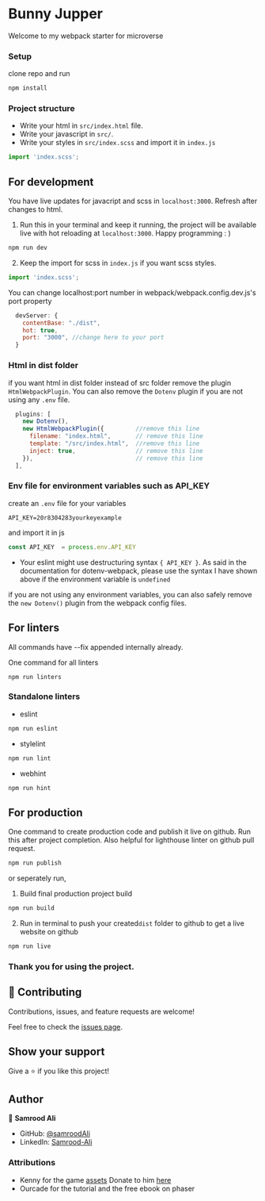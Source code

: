 # Bunny Jupper


Welcome to my webpack starter for microverse

### Setup

clone repo and run

```bash
npm install
```

### Project structure
* Write your html in `src/index.html` file.
* Write your javascript in `src/`. 
* Write your styles in `src/index.scss` and import it in `index.js`
```js
import 'index.scss';
```

## For development
You have live updates for javacript and scss in `localhost:3000`. Refresh after changes to html.

1. Run this in your terminal and keep it running, the project will be available live with hot reloading at `localhost:3000`. Happy programming : )
```bash
npm run dev
```
2. Keep the import for scss in `index.js` if you want scss styles.
```js
import 'index.scss';
```

You can change localhost:port number in webpack/webpack.config.dev.js's port property
```js
  devServer: {
    contentBase: "./dist",
    hot: true,
    port: "3000", //change here to your port
  }
```
### Html in dist folder 
if you want html in dist folder instead of src folder
remove the plugin `HtmlWebpackPlugin`. You can also remove the `Dotenv` plugin if you are not using any `.env` file.

```js
  plugins: [
    new Dotenv(),
    new HtmlWebpackPlugin({         //remove this line
      filename: "index.html",       // remove this line
      template: "/src/index.html",  //remove this line
      inject: true,                 // remove this line
    }),                             // remove this line
  ],
```

### Env file for environment variables such as API_KEY
create an `.env` file for your variables
```.env
API_KEY=20r8304283yourkeyexample
```
and import it in js

```js
const API_KEY  = process.env.API_KEY
```
* Your eslint might use destructuring syntax `{ API_KEY }`. As said in the documentation for dotenv-webpack, please use the syntax I have shown above if the environment variable is `undefined`

if you are not using any environment variables, you can also safely remove the `new Dotenv()` plugin from the webpack config files.

## For linters
All commands have --fix appended internally already.

One command for all linters
```
npm run linters
```

### Standalone linters
* eslint
```bash
npm run eslint
```
* stylelint
```bash
npm run lint
```
* webhint
```bash
npm run hint
```

## For production
One command to create production code and publish it live on github. Run this after project completion. Also helpful for lighthouse linter on github pull request.

```bash
npm run publish
```
or seperately run,

1. Build final production project build
```bash
npm run build
```
2. Run in terminal to push your created`dist` folder to github to get a live website on github
```bash
npm run live
```

### Thank you for using the project.
## 🤝 Contributing

Contributions, issues, and feature requests are welcome!

Feel free to check the [issues page](../../issues/).

## Show your support

Give a ⭐️ if you like this project!

## Author

👤 **Samrood Ali**

- GitHub: [@samroodAli](https://github.com/samroodAli)
- LinkedIn: [Samrood-Ali](https://www.linkedin.com/in/samrood-ali/)


### Attributions


* Kenny for the game [assets](https://kenney.nl/assets/jumper-pack)
Donate to him [here](http://donate.kenney.nl)
* Ourcade for the tutorial and the free ebook on phaser
